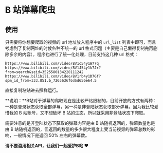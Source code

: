 # B 站弹幕爬虫

## 使用

只需要将你想要爬取的视频的 url 地址放入程序中的 `url_list` 列表中即可，而且考虑到了复制网址的时候各种不统一的 url 格式问题（主要是自己懒得复制完再删除多余的内容），程序也进行了统一化处理，目前支持这几种 url 格式：

```
https://www.bilibili.com/video/BV1c54y1W77q
https://www.bilibili.com/video/BV1J54y1k7Jr?from=search&seid=3525580134220111242
https://www.bilibili.com/video/BV1rb4y1D7Gf?spm_id_from=333.851.b_7265636f6d6d656e64.5
```

直接复制粘贴进去照样运行。

**说明：**B站对于弹幕的爬取现在是比较严格限制的，目前开放的方式有两种：一种是登录状态获取全部弹幕，另一种是非登陆状态获取部分弹幕。因为我比较爱惜我的 B 站账号，又不想破坏 B 站的生态，所以就采用非登陆状态下爬取。

需要注意的是非登陆状态下获取的弹幕内容是由 B 站随机返回的，弹幕数量也是由 B 站随机返回的，但返回的数量的多少很大程度上受当前视频的弹幕总数的影响，一般情况下是返回 50% 左右的弹幕数。



**请不要滥用相关API，让我们一起爱护B站 ❤**